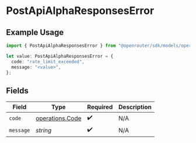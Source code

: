 # PostApiAlphaResponsesError

## Example Usage

```typescript
import { PostApiAlphaResponsesError } from "@openrouter/sdk/models/operations";

let value: PostApiAlphaResponsesError = {
  code: "rate_limit_exceeded",
  message: "<value>",
};
```

## Fields

| Field                                              | Type                                               | Required                                           | Description                                        |
| -------------------------------------------------- | -------------------------------------------------- | -------------------------------------------------- | -------------------------------------------------- |
| `code`                                             | [operations.Code](../../models/operations/code.md) | :heavy_check_mark:                                 | N/A                                                |
| `message`                                          | *string*                                           | :heavy_check_mark:                                 | N/A                                                |